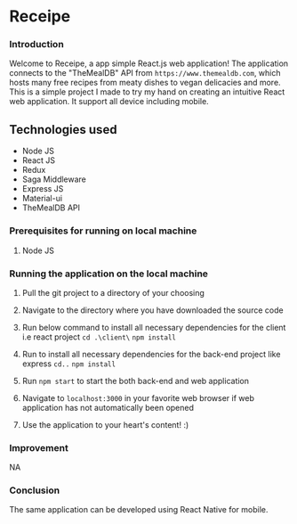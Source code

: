 # **Receipe**

### Introduction

Welcome to Receipe, a  app simple React.js web application! The application connects 
to the "TheMealDB" API from `https://www.themealdb.com`, which hosts many free recipes 
from meaty dishes to vegan delicacies and more. This is a simple project I made to try my hand on 
creating an intuitive React web application. It support all device including mobile. 

## Technologies used

- Node JS
- React JS
- Redux 
- Saga Middleware
- Express JS
- Material-ui
- TheMealDB API


### Prerequisites for running on local machine

1. Node JS   

### Running the application on the local machine

1. Pull the git project to a directory of your choosing
2. Navigate to the directory where you have downloaded the source code
3. Run below command  to install all necessary dependencies for the client i.e react project
     `cd .\client\`
     `npm install` 
    
4. Run  to install all necessary dependencies for the back-end project like express
    `cd..`
    `npm install`
5. Run `npm start` to start the both back-end and web application 
6. Navigate to `localhost:3000` in your favorite web browser if web application has not automatically been opened
7. Use the application to your heart's content! :)

### Improvement 
NA

### Conclusion
The same application can be developed using React Native for mobile.  